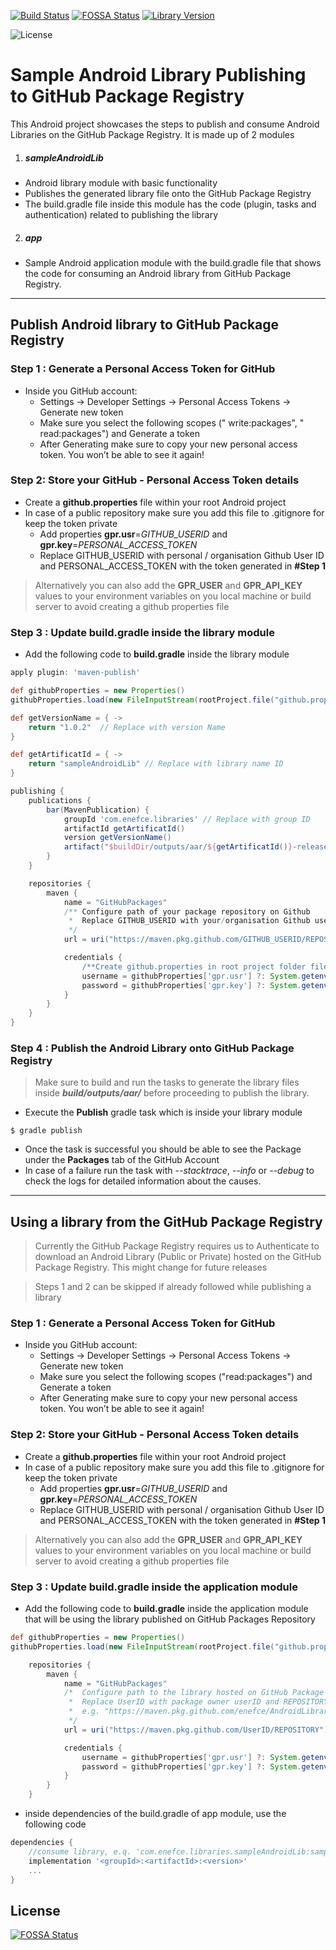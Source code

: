 


[![Build Status](https://github.com/enefce/AndroidLibraryForGitHubPackagesDemo/workflows/Android%20CI/badge.svg)](https://github.com/enefce/AndroidLibraryForGitHubPackagesDemo/actions)
[![FOSSA Status](https://app.fossa.com/api/projects/git%2Bgithub.com%2Fenefce%2FAndroidLibraryForGitHubPackagesDemo.svg?type=shield)](https://app.fossa.com/projects/git%2Bgithub.com%2Fenefce%2FAndroidLibraryForGitHubPackagesDemo?ref=badge_shield)
[![Library Version](https://img.shields.io/badge/LibraryVersion-v1.0.2-brightgreen)](https://github.com/enefce/AndroidLibraryForGitHubPackagesDemo/packages/50498)

![License](https://img.shields.io/github/license/enefce/AndroidLibraryForGitHubPackagesDemo?color=2fc544)


# Sample Android Library Publishing to GitHub Package Registry

  This Android project showcases the steps to publish and consume Android Libraries on the GitHub Package Registry.
   It is made up of 2 modules 
  1.  ##### sampleAndroidLib
   - Android library module with basic functionality
   - Publishes the generated library file onto the GitHub Package Registry
   - The build.gradle file inside this module has the code (plugin, tasks and authentication) related to publishing the library
  2.  #####  app
   - Sample Android application module with the build.gradle file that shows the code for consuming an Android library from GitHub Package Registry.
 
------------
## Publish Android library to GitHub Package Registry

### Step 1 : Generate a Personal Access Token for GitHub
- Inside you GitHub account:
	- Settings -> Developer Settings -> Personal Access Tokens -> Generate new token
	- Make sure you select the following scopes (" write:packages", " read:packages") and Generate a token
	- After Generating make sure to copy your new personal access token. You won’t be able to see it again!

### Step 2: Store your GitHub - Personal Access Token details
- Create a **github.properties** file within your root Android project
- In case of a public repository make sure you  add this file to .gitignore for keep the token private
	- Add properties **gpr.usr**=*GITHUB_USERID* and **gpr.key**=*PERSONAL_ACCESS_TOKEN*
	- Replace GITHUB_USERID with personal / organisation Github User ID and PERSONAL_ACCESS_TOKEN with the token generated in **#Step 1**
	
> Alternatively you can also add the **GPR_USER** and **GPR_API_KEY** values to your environment variables on you local machine or build server to avoid creating a github properties file

### Step 3 : Update build.gradle inside the library module
- Add the following code to **build.gradle** inside the library module
```gradle
apply plugin: 'maven-publish'
```
```gradle
def githubProperties = new Properties()
githubProperties.load(new FileInputStream(rootProject.file("github.properties")))  
```
```gradle
def getVersionName = { ->
    return "1.0.2"  // Replace with version Name
}
```
```gradle
def getArtificatId = { ->
    return "sampleAndroidLib" // Replace with library name ID
}
```
```gradle
publishing {
    publications {
        bar(MavenPublication) {
            groupId 'com.enefce.libraries' // Replace with group ID
            artifactId getArtificatId()
            version getVersionName()
            artifact("$buildDir/outputs/aar/${getArtificatId()}-release.aar")
        }
    }

    repositories {
        maven {
            name = "GitHubPackages"
            /** Configure path of your package repository on Github
             *  Replace GITHUB_USERID with your/organisation Github userID and REPOSITORY with the repository name on GitHub
             */
            url = uri("https://maven.pkg.github.com/GITHUB_USERID/REPOSITORY")

            credentials {
                /**Create github.properties in root project folder file with gpr.usr=GITHUB_USER_ID  & gpr.key=PERSONAL_ACCESS_TOKEN**/
                username = githubProperties['gpr.usr'] ?: System.getenv("GPR_USER")
                password = githubProperties['gpr.key'] ?: System.getenv("GPR_API_KEY")
            }
        }
    }
}
```
### Step 4 : Publish the Android Library onto GitHub Package Registry
> Make sure to build and run the tasks to generate the library files inside ***build/outputs/aar/*** before proceeding to publish the library.


- Execute the ****Publish**** gradle task which is inside your library module
  
```console
$ gradle publish
```
- Once the task is successful you should be able to see the Package under the **Packages** tab of the GitHub Account
- In case of a failure run the task with *--stacktrace*, *--info* or *--debug* to check the logs for detailed information about the causes.
	
	

------------
## Using a library from the GitHub Package Registry
> Currently the GitHub Package Registry requires us to Authenticate to download an Android Library (Public or Private) hosted on the GitHub Package Registry. This might change for future releases

> Steps 1 and 2 can be skipped if already followed while publishing a library

### Step 1 : Generate a Personal Access Token for GitHub
- Inside you GitHub account:
	- Settings -> Developer Settings -> Personal Access Tokens -> Generate new token
	- Make sure you select the following scopes ("read:packages") and Generate a token
	- After Generating make sure to copy your new personal access token. You won’t be able to see it again!

### Step 2: Store your GitHub - Personal Access Token details
- Create a **github.properties** file within your root Android project
- In case of a public repository make sure you  add this file to .gitignore for keep the token private
	- Add properties **gpr.usr**=*GITHUB_USERID* and **gpr.key**=*PERSONAL_ACCESS_TOKEN*
	- Replace GITHUB_USERID with personal / organisation Github User ID and PERSONAL_ACCESS_TOKEN with the token generated in **#Step 1**
	
> Alternatively you can also add the **GPR_USER** and **GPR_API_KEY** values to your environment variables on you local machine or build server to avoid creating a github properties file

### Step 3 : Update build.gradle inside the application module 
- Add the following code to **build.gradle** inside the application module that will be using the library published on GitHub Packages Repository
```gradle
def githubProperties = new Properties()
githubProperties.load(new FileInputStream(rootProject.file("github.properties")))  
```
```gradle
    repositories {
        maven {
            name = "GitHubPackages"
            /*  Configure path to the library hosted on GitHub Package Registry
             *  Replace UserID with package owner userID and REPOSITORY with the repository name
             *  e.g. "https://maven.pkg.github.com/enefce/AndroidLibraryForGitHubPackagesDemo"
             */
            url = uri("https://maven.pkg.github.com/UserID/REPOSITORY")

            credentials {
                username = githubProperties['gpr.usr'] ?: System.getenv("GPR_USER")
                password = githubProperties['gpr.key'] ?: System.getenv("GPR_API_KEY")
            }
        }
    }
```

- inside dependencies of the build.gradle of app module, use the following code
```gradle
dependencies {
    //consume library, e.q. 'com.enefce.libraries.sampleAndroidLib:sampleandroidlib:1.0.5'
    implementation '<groupId>:<artifactId>:<version>'
	...
}
```



## License
[![FOSSA Status](https://app.fossa.io/api/projects/git%2Bgithub.com%2Fenefce%2FAndroidLibraryForGitHubPackagesDemo.svg?type=large)](https://app.fossa.io/projects/git%2Bgithub.com%2Fenefce%2FAndroidLibraryForGitHubPackagesDemo?ref=badge_large)

